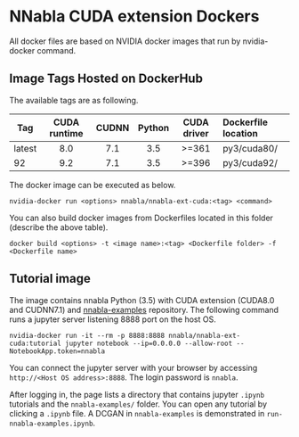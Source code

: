 # NNabla CUDA extension Dockers

All docker files are based on NVIDIA docker images
that run by nvidia-docker command.

## Image Tags Hosted on DockerHub

The available tags are as following.

| Tag    | CUDA runtime | CUDNN | Python | **CUDA driver** | Dockerfile location |
| ------ |:------------:|:-----:|:------:|:---------------:|:------------------- |
| latest | 8.0          | 7.1   | 3.5    | >=361           | py3/cuda80/         |
| 92     | 9.2          | 7.1   | 3.5    | >=396           | py3/cuda92/         |

The docker image can be executed as below.

```
nvidia-docker run <options> nnabla/nnabla-ext-cuda:<tag> <command>
```

You can also build docker images from Dockerfiles located in this folder (describe the above table).

```
docker build <options> -t <image name>:<tag> <Dockerfile folder> -f <Dockerfile name>
```

## Tutorial image

The image contains nnabla Python (3.5)  with CUDA extension (CUDA8.0 and CUDNN7.1) and [nnabla-examples](https://github.com/sony/nnabla-examples/) repository.
The following command runs a jupyter server listening 8888 port on the host OS.

```
nvidia-docker run -it --rm -p 8888:8888 nnabla/nnabla-ext-cuda:tutorial jupyter notebook --ip=0.0.0.0 --allow-root --NotebookApp.token=nnabla
```

You can connect the jupyter server with your browser by accessing
`http://<Host OS address>:8888`. The login password is `nnabla`.

After logging in, the page lists a directory that contains jupyter `.ipynb` tutorials and the `nnabla-examples/` folder.
You can open any tutorial by clicking a `.ipynb` file.
A DCGAN in `nnabla-examples` is demonstrated in `run-nnabla-examples.ipynb`.
